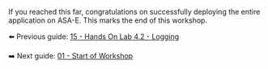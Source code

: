 If you reached this far, congratulations on successfully deploying the entire application on ASA-E. This marks the end of this workshop.

⬅️ Previous guide: [15 - Hands On Lab 4.2 - Logging](../15-hol-4.2-logging/README.md)

➡️ Next guide: [01 - Start of Workshop](../00-workshop-kickoff/README.md)